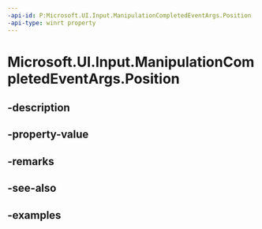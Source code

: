```yaml
---
-api-id: P:Microsoft.UI.Input.ManipulationCompletedEventArgs.Position
-api-type: winrt property
---
```


# Microsoft.UI.Input.ManipulationCompletedEventArgs.Position

<!--
public Windows.Foundation.Point Position { get; }
-->


## -description

## -property-value

## -remarks

## -see-also

## -examples


